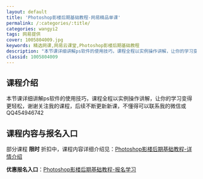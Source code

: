 ```yaml
---
layout: default
title: 'Photoshop影楼后期基础教程-网易精品单课'
permalink: /:categories/:title/
categories: wangyi2
tags: 网易提供
cover: 1005804009.jpg
keywords: 精选网课,网易云课堂,Photoshop影楼后期基础教程
description: "本节课详细讲解ps软件的使用技巧，课程全程以实例操作讲解，让你的学习变得更轻松，谢谢关注我的课程，后续不断更新新课，不懂得可以联系我的微信或QQ454946742Photoshop影楼后期基"
classid: 1005804009
---
```


## 课程介绍

本节课详细讲解ps软件的使用技巧，课程全程以实例操作讲解，让你的学习变得更轻松，谢谢关注我的课程，后续不断更新新课，不懂得可以联系我的微信或QQ454946742

## 课程内容与报名入口

部分课程 **限时** 折扣中，课程内容详细介绍见：[Photoshop影楼后期基础教程-详情介绍](https://study.163.com/course/introduction/1005804009.htm?share=1&shareId=1025206652&utm_campaign=share&utm_medium=iphoneShare&utm_source=&utm_u=1025206652)

**优惠报名入口**：[Photoshop影楼后期基础教程-报名学习](https://study.163.com/course/introduction/1005804009.htm?share=1&shareId=1025206652&utm_campaign=share&utm_medium=iphoneShare&utm_source=&utm_u=1025206652)

